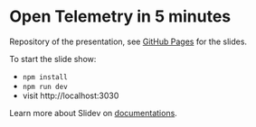 # Open Telemetry in 5 minutes

Repository of the presentation,
see [GitHub Pages](https://rangzen.github.io/opentelemetry-in-5-minutes/) for the slides.

To start the slide show:

- `npm install`
- `npm run dev`
- visit http://localhost:3030

Learn more about Slidev on [documentations](https://sli.dev/).
